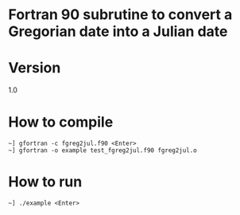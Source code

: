 # Fortran 90 subrutine to convert a Gregorian date into a  Julian date

# Version

1.0


# How to compile


```shell
~] gfortran -c fgreg2jul.f90 <Enter>
~] gfortran -o example test_fgreg2jul.f90 fgreg2jul.o
```


# How to run


```shell
~] ./example <Enter>
```
 
